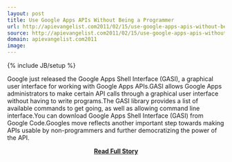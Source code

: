 ```yaml
---
layout: post
title: Use Google Apps APIs Without Being a Programmer
url: http://apievangelist.com2011/02/15/use-google-apps-apis-without-being-a-programmer/
source: http://apievangelist.com2011/02/15/use-google-apps-apis-without-being-a-programmer/
domain: apievangelist.com2011
image: 
---
```

{% include JB/setup %}<p>Google just released the Google Apps Shell Interface (GASI), a graphical user interface for working with Google Apps APIs.GASI allows Google Apps administrators to make certain API calls through a graphical user interface without having to write programs.The GASI library provides a list of available commands to get going, as well as allowing command line interface.You can download Google Apps Shell Interface (GASI) from Google Code.Googles move reflects another important step towards making APIs usable by non-programmers and further democratizing the power of the API.</p>
<center><p><a href="http://apievangelist.com2011/02/15/use-google-apps-apis-without-being-a-programmer/" style='padding:25px; font-sze:18px; font-weight: bold;'>Read Full Story</a></p></center>
